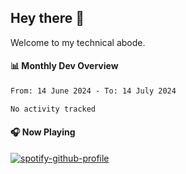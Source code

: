 ## Hey there 👋

Welcome to my technical abode.

#### 📊 Monthly Dev Overview
<!--START_SECTION:waka-->

```txt
From: 14 June 2024 - To: 14 July 2024

No activity tracked
```

<!--END_SECTION:waka-->

#### 🎧 Now Playing

[![spotify-github-profile](https://spotify-github-profile.vercel.app/api/view?uid=james2mid&cover_image=true&theme=natemoo-re)](https://open.spotify.com/user/james2mid?si=2b3baf2b09cb499e)
